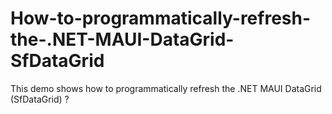 # How-to-programmatically-refresh-the-.NET-MAUI-DataGrid-SfDataGrid
This demo shows how to programmatically refresh the .NET MAUI DataGrid (SfDataGrid) ?
